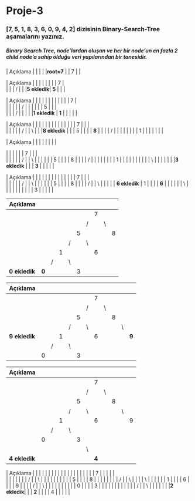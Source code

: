 # Proje-3
### [7, 5, 1, 8, 3, 6, 0, 9, 4, 2] dizisinin Binary-Search-Tree aşamalarını yazınız.
##### Binary Search Tree, node’lardan oluşan ve her bir node’un en fazla 2 child node’a sahip olduğu veri yapılarından bir tanesidir.

|     Açıklama    |  |  |  |
|**root=7**       |  | 7 |  |


|   Açıklama  |     |  |  |
|             |     |  | 7 |  
|             |     | / |  | 
|**5 ekledik**| **5** |  |  | 


|     Açıklama  |     |  |  |  |  |
|               |     |  |  |  | 7 |  
|               |     |  |  | / |  | 
|               |     |  | 5 |  |  |  
|               |     | / |  |  |  | 
|**1 ekledik**  | **1** |  |  |  |  |

 
| Açıklama      |  |  |  |  |  |  |     |
|               |  |  |  |  | 7 |  |     |  
|               |  |  |  | / |  | \ |     | 
|**8 ekledik**  |  |  | 5 |  |  |  | **8** | 
|               |  | / |  |  |  |  |     | 
|               | 1 |  |  |  |  |  |     |

 
|  Açıklama     |  |  |     |  |  |  |  |

|               |  |  |     |  | 7 |  |  |  
|               |  |  |     | / |  | \ |  | 
|               |  |  | 5   |  |  |  | 8 | 
|               |  | / |     |  |  |  |  | 
|               | 1 |  |     |  |  |  |  |
|               |  | \ |     |  |  |  |  |
|**3 ekledik**  |  |  | **3** |  |  |  |  |

  
| Açıklama      |  |  |  |  |     |  |  |
|               |  |  |  |  | 7   |  |  |  
|               |  |  |  | / |     | \ |  | 
|               |  |  | 5 |  |     |  | 8 | 
|               |  | / |  | \ |     |  |  | 
| **6 ekledik** | 1 |  |  |  | **6** |  |  |
|               |  | \ |  |  |     |  |  |
|               |  |  | 3 |  |     |  |  |

  
| Açıklama       |     |  |  |  |  |  |  |  |  |
|--              |--   |--|- |- |- |- |- |- |- |
|                |     |  |  |  |  |  | 7 |  |  |  
|                |     |  |  |  |  | / |  | \ |  | 
|                |     |  |  |  | 5 |  |  |  | 8 | 
|                |     |  |  | / |  | \ |  |  |  |
|                |     |  | 1 |  |  |  |6 |  |  |
|                |     | / |  | \ |  |  |  |  |  |
| **0 ekledik**  | **0** |  |  |  | 3 |  |  |  |  |

  
| Açıklama     |  |  |  |  |  |  |  |  |  |  |     |
|--            |--|--|- |- |- |- |- |- |- |- |-    |
|              |  |  |  |  |  |  | 7 |  |  |  |     |  
|              |  |  |  |  |  | / |  | \ |  |  |     | 
|              |  |  |  |  | 5 |  |  |  | 8 |  |     | 
|              |  |  |  | /|  | \ |  |  |  | \ |     | 
| **9 ekledik**|  |  | 1 |  |  |  | 6 |  |  |  | **9** |
|              |  | / |  | \ |  |  |  |  |  |  |     |
|              | 0 |  |  |  | 3 |  |  |  |  |  |     |



| Açıklama    |  |  |  |  |  |  |     |  |  |  |  |
|--           |--|--|- |- |- |- |-    |- |- |- |- |
|             |  |  |  |  |  |  | 7   |  |  |  |  |  
|             |  |  |  |  |  | / |     | \ |  |  |  | 
|             |  |  |  |  | 5 |  |     |  | 8 |  |  | 
|             |  |  |  | / |  | \ |     |  |  | \ |  |
|             |  |  | 1 |  |  |  | 6    |  |  |  | 9 |
|             |  | / |  | \ |  |  |     |  |  |  |  |
|             | 0 |  |  |  | 3 |  |     |  |  |  |  |
|             |  |  |  |  |  | \ |     |  |  |  |  |
|**4 ekledik**|  |  |  |  |  |  | **4** |  |  |  |  |


| Açıklama    |  |  |     |  |  |  |  |  |  |  |  |
|             |  |  |     |  |  |  | 7 |  |  |  |  |  
|             |  |  |     |  |  | / |  | \ |  |  |  | 
|             |  |  |     |  | 5 |  |  |  | 8 |  |  | 
|             |  |  |     | / |  | \ |  |  |  | \ |  | 
|             |  |  | 1   |  |  |  | 6 |  |  |  | 9 |
|             |  | / |     | \ |  |  |  |  |  |  |  |
|             | 0 |  |     |  | 3 |  |  |  |  |  |  |
|             |  |  |     | / |  | \ |  |  |  |  |  |
|**2 ekledik**|  |  | **2** |  |  |  | 4 |  |  |  |  |
